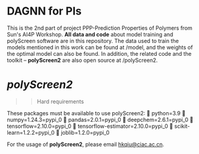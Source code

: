 # DAGNN for PIs
This is the 2nd part of project PPP-Prediction Properties of Polymers from Sun's AI4P Workshop.
**All data and code** about model training and polyScreen software are in this repository.
The data used to train the models mentioned in this work can be found at /model, and the weights of the optimal model can also be found. 
In addition, the related code and the toolkit – **polyScreen2** are also open source at /polyScreen2.


# *polyScreen2*

>>Hard requirements


  These packages must be available to use polyScreen2:
  	python=3.9
  	numpy=1.24.3=pypi_0
  	pandas=2.0.1=pypi_0
  	deepchem=2.6.1=pypi_0
  	tensorflow=2.10.0=pypi_0
  	tensorflow-estimator=2.10.0=pypi_0
  	scikit-learn=1.2.2=pypi_0
  	joblib=1.2.0=pypi_0

For the usage of **polyScreen2**, please email [hkqiu@ciac.ac.cn](hkqiu@ciac.ac.cn).
